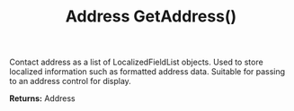 ﻿---
uid: crmscript_ref_NSContact_GetAddress
title: Address GetAddress()
intellisense: NSContact.GetAddress
keywords: NSContact, GetAddress
so.topic: reference
---

Contact address as  a list of LocalizedFieldList objects. Used to store localized information such as formatted address data. Suitable for passing to an address control for display. 

**Returns:** Address


